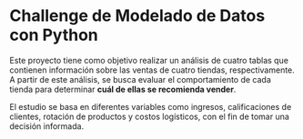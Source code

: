 # Challenge de Modelado de Datos con Python

Este proyecto tiene como objetivo realizar un análisis de cuatro tablas que contienen información sobre las ventas de cuatro tiendas, respectivamente. A partir de este análisis, se busca evaluar el comportamiento de cada tienda para determinar **cuál de ellas se recomienda vender**.

El estudio se basa en diferentes variables como ingresos, calificaciones de clientes, rotación de productos y costos logísticos, con el fin de tomar una decisión informada.
